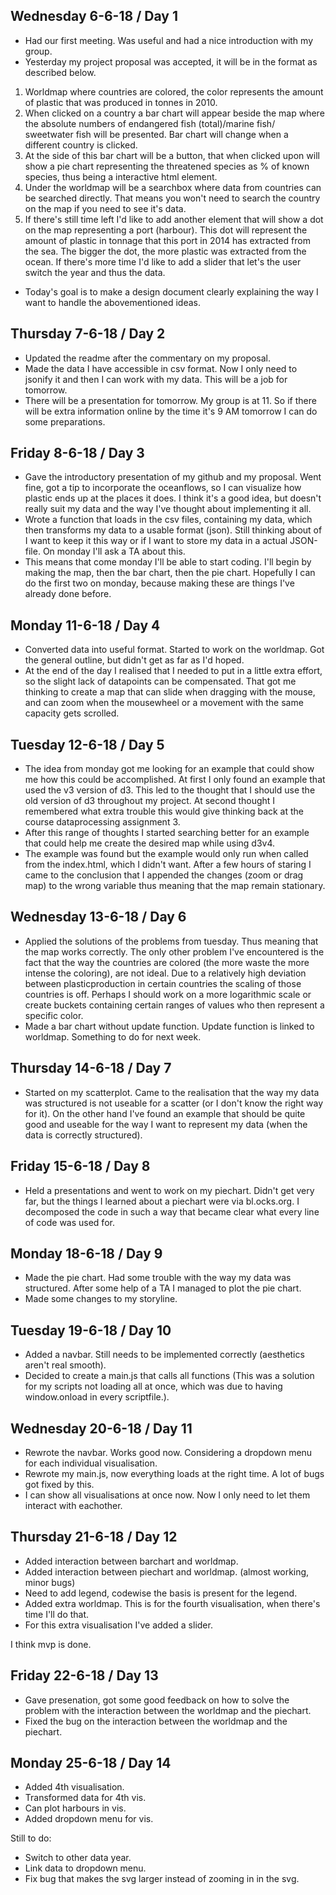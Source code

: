 ## Wednesday 6-6-18 / Day 1
- Had our first meeting. Was useful and had a nice introduction with my group.
- Yesterday my project proposal was accepted, it will be in the format as described below.

1. Worldmap where countries are colored, the color represents the amount of plastic that was produced in tonnes in 2010.
2. When clicked on a country a bar chart will appear beside the map where the absolute numbers of endangered fish (total)/marine fish/
sweetwater fish will be presented. Bar chart will change when a different country is clicked.
3. At the side of this bar chart will be a button, that when clicked upon will show a pie chart representing the threatened species as % 
of known species, thus being a interactive html element.
4. Under the worldmap will be a searchbox where data from countries can be searched directly. That means you won't need to search the 
country on the map if you need to see it's data.
5. If there's still time left I'd like to add another element that will show a dot on the map representing a port (harbour). This dot
will represent the amount of plastic in tonnage that this port in 2014 has extracted from the sea. The bigger the dot, the more
plastic was extracted from the ocean. If there's more time I'd like to add a slider that let's the user switch the year and thus the data.

- Today's goal is to make a design document clearly explaining the way I want to handle the abovementioned ideas.

## Thursday 7-6-18 / Day 2
- Updated the readme after the commentary on my proposal.
- Made the data I have accessible in csv format. Now I only need to jsonify it and then I can work with my data.
This will be a job for tomorrow.
- There will be a presentation for tomorrow. My group is at 11. So if there will be extra information online by the time it's 9 AM
tomorrow I can do some preparations.

## Friday 8-6-18 / Day 3
- Gave the introductory presentation of my github and my proposal. Went fine, got a tip to incorporate the oceanflows, so I can visualize
how plastic ends up at the places it does. I think it's a good idea, but doesn't really suit my data and the way I've thought about
implementing it all.
- Wrote a function that loads in the csv files, containing my data, which then transforms my data to a usable format (json).
Still thinking about of I want to keep it this way or if I want to store my data in a actual JSON-file. On monday I'll ask a TA about
this.
- This means that come monday I'll be able to start coding. I'll begin by making the map, then the bar chart, then the pie chart.
Hopefully I can do the first two on monday, because making these are things I've already done before.

## Monday 11-6-18 / Day 4
- Converted data into useful format. Started to work on the worldmap. Got the general outline, but didn't get as far as I'd hoped.
- At the end of the day I realised that I needed to put in a little extra effort, so the slight lack of datapoints can be compensated.
That got me thinking to create a map that can slide when dragging with the mouse, and can zoom when the mousewheel or a movement with
the same capacity gets scrolled.

## Tuesday 12-6-18 / Day 5
- The idea from monday got me looking for an example that could show me how this could be accomplished. At first I only found an example
that used the v3 version of d3. This led to the thought that I should use the old version of d3 throughout my project. At second thought
I remembered what extra trouble this would give thinking back at the course dataprocessing assignment 3. 
- After this range of thoughts I started searching better for an example that could help me create the desired map while using d3v4.
- The example was found but the example would only run when called from the index.html, which I didn't want. After a few hours of
staring I came to the conclusion that I appended the changes (zoom or drag map) to the wrong variable thus meaning that the map
remain stationary.

## Wednesday 13-6-18 / Day 6
- Applied the solutions of the problems from tuesday. Thus meaning that the map works correctly. The only other problem I've encountered
is the fact that the way the countries are colored (the more waste the more intense the coloring), are not ideal. Due to a relatively
high deviation between plasticproduction in certain countries the scaling of those countries is off. Perhaps I should work on a more
logarithmic scale or create buckets containing certain ranges of values who then represent a specific color.
- Made a bar chart without update function. Update function is linked to worldmap. Something to do for next week.

## Thursday 14-6-18 / Day 7
- Started on my scatterplot. Came to the realisation that the way my data was structured is not useable for a scatter (or I don't know
the right way for it). On the other hand I've found an example that should be quite good and useable for the way I want to represent my
data (when the data is correctly structured).

## Friday 15-6-18 / Day 8
- Held a presentations and went to work on my piechart. Didn't get very far, but the things I learned about a piechart were via bl.ocks.org. I decomposed the code in such a way that became clear what every line of code was used for.

## Monday 18-6-18 / Day 9
- Made the pie chart. Had some trouble with the way my data was structured. After some help of a TA I managed to plot the pie chart.
- Made some changes to my storyline.

## Tuesday 19-6-18 / Day 10
- Added a navbar. Still needs to be implemented correctly (aesthetics aren't real smooth).
- Decided to create a main.js that calls all functions (This was a solution for my scripts not loading all at once, which was due to
having window.onload in every scriptfile.).

## Wednesday 20-6-18 / Day 11
- Rewrote the navbar. Works good now. Considering a dropdown menu for each individual visualisation.
- Rewrote my main.js, now everything loads at the right time. A lot of bugs got fixed by this.
- I can show all visualisations at once now. Now I only need to let them interact with eachother.

## Thursday 21-6-18 / Day 12
- Added interaction between barchart and worldmap.
- Added interaction between piechart and worldmap. (almost working, minor bugs)
- Need to add legend, codewise the basis is present for the legend.
- Added extra worldmap. This is for the fourth visualisation, when there's time I'll do that.
- For this extra visualisation I've added a slider.

I think mvp is done.

## Friday 22-6-18 / Day 13
- Gave presenation, got some good feedback on how to solve the problem with the interaction between the worldmap and the piechart.
- Fixed the bug on the interaction between the worldmap and the piechart.

## Monday 25-6-18 / Day 14
- Added 4th visualisation.
- Transformed data for 4th vis.
- Can plot harbours in vis.
- Added dropdown menu for vis.

Still to do:
- Switch to other data year.
- Link data to dropdown menu.
- Fix bug that makes the svg larger instead of zooming in in the svg.



